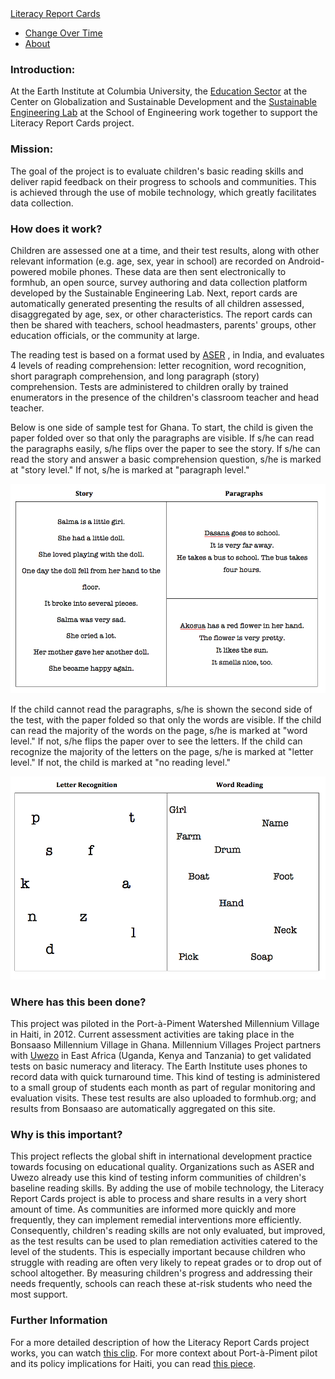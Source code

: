 <nav class="navbar navbar-inverse navbar-fixed-bottom" role="navigation">
  <div class="container-fluid">
<a class="navbar-brand active" href="index.html">Literacy Report Cards</a>
 <ul class="nav navbar-nav">
 <li><a href="changes.html">Change Over Time</a></li>
<li class="active"><a href="about.html">About</a></li>
</ul></nav></div>
<div class="container">
<div class="row">
<div class="col-md-9" role="main">
<h3>Introduction:</h3>

<p>At the Earth Institute at Columbia University, the <a href="http://cgsd.columbia.edu/what-we-do/education/">Education Sector</a> at the Center on Globalization and Sustainable Development and the <a href="http://sel.columbia.edu">Sustainable Engineering Lab</a> at the School of Engineering work together to support the Literacy Report Cards project.</p>

<h3>Mission:</h3>

<p>The goal of the project is to evaluate children's basic reading skills and deliver rapid feedback on their progress to schools and communities. This is achieved through the use of mobile technology, which greatly facilitates data collection.</p>

<h3>How does it work?</h3>

<p>Children are assessed one at a time, and their test results, along with other relevant information (e.g. age, sex, year in school) are recorded on Android-powered mobile phones. These data are then sent electronically to formhub, an open source, survey authoring and data collection platform developed by the Sustainable Engineering Lab. Next, report cards are automatically generated presenting the results of all children assessed, disaggregated by age, sex, or other characteristics. The report cards can then be shared with teachers, school headmasters, parents' groups, other education officials, or the community at large.</p>

<p>The reading test is based on a format used by <a href="http://www.asercentre.org/#2">ASER</a> , in India, and evaluates 4 levels of reading comprehension: letter recognition, word recognition, short paragraph comprehension, and long paragraph (story) comprehension. Tests are administered to children orally by trained enumerators in the presence of the children's classroom teacher and head teacher.</p>

<p>Below is one side of sample test for Ghana. To start, the child is given the paper folded over so that only the paragraphs are visible. If s/he can read the paragraphs easily, s/he flips over the paper to see the story. If s/he can read the story and answer a basic comprehension question, s/he is marked at "story level." If not, s/he is marked at "paragraph level."</p>

<p><img src="images/sample_side1.png" alt="Sample test, Side 1" title="" /></p>

<p>If the child cannot read the paragraphs, s/he is shown the second side of the test, with the paper folded so that only the words are visible. If the child can read the majority of the words on the page, s/he is marked at "word level." If not, s/he flips the paper over to see the letters. If the child can recognize the majority of the letters on the page, s/he is marked at "letter level." If not, the child is marked at "no reading level."</p>

<p><img src="images/sample_side2.png" alt="Sample test, Side 2" title="" /></p>

<h3>Where has this been done?</h3>

<p>This project was piloted in the Port-à-Piment Watershed Millennium Village in Haiti, in 2012. Current assessment activities are taking place in the Bonsaaso Millennium Village in Ghana. Millennium Villages Project partners with <a href="http://www.uwezo.net/">Uwezo</a> in East Africa (Uganda, Kenya and Tanzania) to get validated tests on basic numeracy and literacy. The Earth Institute uses phones to record data with quick turnaround time. This kind of testing is administered to a small group of students each month as part of regular monitoring and evaluation visits. These test results are also uploaded to formhub.org; and results from Bonsaaso are automatically aggregated on this site.</p>

<h3>Why is this important?</h3>

<p>This project reflects the global shift in international development practice towards focusing on educational quality. Organizations such as ASER and Uwezo already use this kind of testing inform communities of children's baseline reading skills. By adding the use of mobile technology, the Literacy Report Cards project is able to process and share results in a very short amount of time. As communities are informed more quickly and more frequently, they can implement remedial interventions more efficiently. Consequently, children's reading skills are not only evaluated, but improved, as the test results can be used to plan remediation activities catered to the level of the students. This is especially important because children who struggle with reading are often very likely to repeat grades or to drop out of school altogether. By measuring children's progress and addressing their needs frequently, schools can reach these at-risk students who need the most support.</p>

<h3>Further Information</h3>

<p>For a more detailed description of how the Literacy Report Cards project works, you can watch <a href="http://www.youtube.com/watch?v=8XmQXVEy97c">this clip</a>.
For more context about Port-à-Piment pilot and its policy implications for Haiti, you can read <a href="http://cgsd.columbia.edu/files/2013/05/Haiti_literacy_assessment_policy_brief.pdf">this piece</a>.</p>


<br/><br/><br/>




</div></div></div>
<link rel="stylesheet" href="http://netdna.bootstrapcdn.com/bootstrap/3.0.3/css/bootstrap.min.css" type="text/css" media="screen,projection" />





